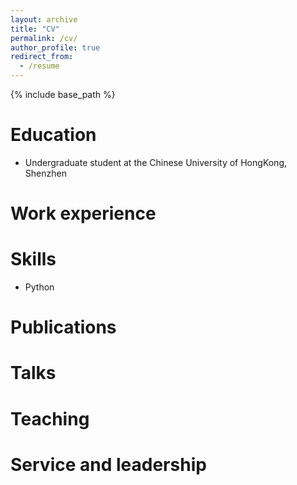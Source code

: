 ```yaml
---
layout: archive
title: "CV"
permalink: /cv/
author_profile: true
redirect_from:
  - /resume
---
```


{% include base_path %}

Education
======
* Undergraduate student at the Chinese University of HongKong, Shenzhen

Work experience
======
  
Skills
======
* Python
  
Publications
======
  <!--
  <ul>{% for post in site.publications reversed %}
    {% include archive-single-cv.html %}
  {% endfor %}</ul>
  -->
  
Talks
======
  <!--
  <ul>{% for post in site.talks reversed %}
    {% include archive-single-talk-cv.html  %}
  {% endfor %}</ul>
  -->
  
Teaching
======
  <!--
  <ul>{% for post in site.teaching reversed %}
    {% include archive-single-cv.html %}
  {% endfor %}</ul>
  -->
  
Service and leadership
======
